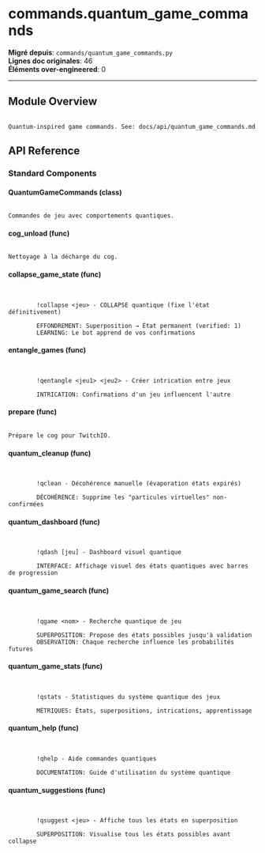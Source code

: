 # commands.quantum_game_commands

**Migré depuis**: `commands/quantum_game_commands.py`  
**Lignes doc originales**: 46  
**Éléments over-engineered**: 0  

---

## Module Overview

```text

Quantum-inspired game commands. See: docs/api/quantum_game_commands.md

```

## API Reference

### Standard Components

#### QuantumGameCommands (class)

```text

Commandes de jeu avec comportements quantiques.

```

#### cog_unload (func)

```text

Nettoyage à la décharge du cog.

```

#### collapse_game_state (func)

```text


        !collapse <jeu> - COLLAPSE quantique (fixe l'état définitivement)
        
        EFFONDREMENT: Superposition → État permanent (verified: 1)
        LEARNING: Le bot apprend de vos confirmations

```

#### entangle_games (func)

```text


        !qentangle <jeu1> <jeu2> - Créer intrication entre jeux
        
        INTRICATION: Confirmations d'un jeu influencent l'autre

```

#### prepare (func)

```text

Prépare le cog pour TwitchIO.

```

#### quantum_cleanup (func)

```text


        !qclean - Décohérence manuelle (évaporation états expirés)
        
        DÉCOHÉRENCE: Supprime les "particules virtuelles" non-confirmées

```

#### quantum_dashboard (func)

```text


        !qdash [jeu] - Dashboard visuel quantique
        
        INTERFACE: Affichage visuel des états quantiques avec barres de progression

```

#### quantum_game_search (func)

```text


        !qgame <nom> - Recherche quantique de jeu
        
        SUPERPOSITION: Propose des états possibles jusqu'à validation
        OBSERVATION: Chaque recherche influence les probabilités futures

```

#### quantum_game_stats (func)

```text


        !qstats - Statistiques du système quantique des jeux
        
        MÉTRIQUES: États, superpositions, intrications, apprentissage

```

#### quantum_help (func)

```text


        !qhelp - Aide commandes quantiques
        
        DOCUMENTATION: Guide d'utilisation du système quantique

```

#### quantum_suggestions (func)

```text


        !qsuggest <jeu> - Affiche tous les états en superposition
        
        SUPERPOSITION: Visualise tous les états possibles avant collapse

```
